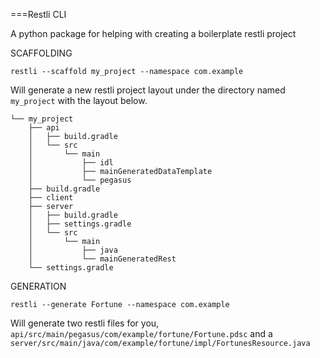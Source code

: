 ===Restli CLI

A python package for helping with creating a boilerplate restli project

SCAFFOLDING

```
restli --scaffold my_project --namespace com.example
```

Will generate a new restli project layout under the directory named `my_project` with the layout below.

```
└── my_project
    ├── api
    │   ├── build.gradle
    │   └── src
    │       └── main
    │           ├── idl
    │           ├── mainGeneratedDataTemplate
    │           └── pegasus
    ├── build.gradle
    ├── client
    ├── server
    │   ├── build.gradle
    │   ├── settings.gradle
    │   └── src
    │       └── main
    │           ├── java
    │           └── mainGeneratedRest
    └── settings.gradle
```


GENERATION

```
restli --generate Fortune --namespace com.example
```

Will generate two restli files for you, `api/src/main/pegasus/com/example/fortune/Fortune.pdsc` and a `server/src/main/java/com/example/fortune/impl/FortunesResource.java`
